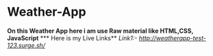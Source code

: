 # Weather-App

**On this Weather App here i am use Raw material like HTML,CSS, JavaScript**
*** Here is my Live Links**
*Link1:- http://weatherapp-test-123.surge.sh/*